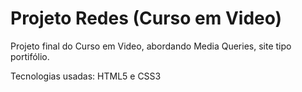# Projeto Redes (Curso em Video)
Projeto final do Curso em Video, abordando Media Queries, site tipo portifólio. 

Tecnologias usadas: HTML5 e CSS3
